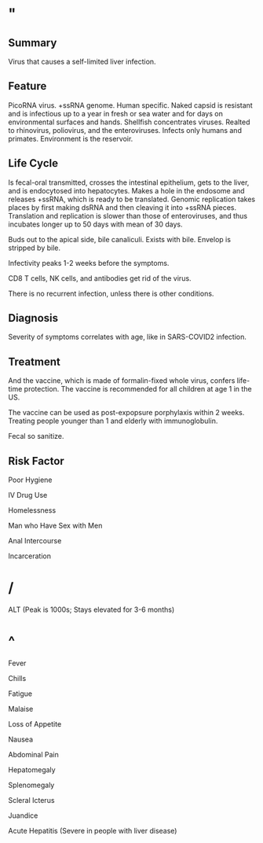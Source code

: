 # "

## Summary

Virus that causes a self-limited liver infection.

## Feature

PicoRNA virus.
+ssRNA genome.
Human specific.
Naked capsid is resistant and is infectious up to a year in fresh or sea water and for days on environmental surfaces and hands.
Shellfish concentrates viruses.
Realted to rhinovirus, poliovirus, and the enteroviruses.
Infects only humans and primates.
Environment is the reservoir.

## Life Cycle

Is fecal-oral transmitted, crosses the intestinal epithelium, gets to the liver, and is endocytosed into hepatocytes.
Makes a hole in the endosome and releases +ssRNA, which is ready to be translated.
Genomic replication takes places by first making dsRNA and then cleaving it into +ssRNA pieces.
Translation and replication is slower than those of enteroviruses, and thus incubates longer up to 50 days with mean of 30 days.

Buds out to the apical side, bile canaliculi.
Exists with bile.
Envelop is stripped by bile.

Infectivity peaks 1-2 weeks before the symptoms.

CD8 T cells, NK cells, and antibodies get rid of the virus.

There is no recurrent infection, unless there is other conditions.

## Diagnosis

Severity of symptoms correlates with age, like in SARS-COVID2 infection.

## Treatment

And the vaccine, which is made of formalin-fixed whole virus, confers life-time protection.
The vaccine is recommended for all children at age 1 in the US.

The vaccine can be used as post-expopsure porphylaxis within 2 weeks.
Treating people younger than 1 and elderly with immunoglobulin.

Fecal so sanitize.

## Risk Factor

Poor Hygiene

IV Drug Use

Homelessness

Man who Have Sex with Men

Anal Intercourse

Incarceration

# /

ALT
(Peak is 1000s; Stays elevated for 3-6 months)

# ^

Fever

Chills

Fatigue

Malaise

Loss of Appetite

Nausea

Abdominal Pain

Hepatomegaly

Splenomegaly

Scleral Icterus

Juandice

Acute Hepatitis
(Severe in people with liver disease)
